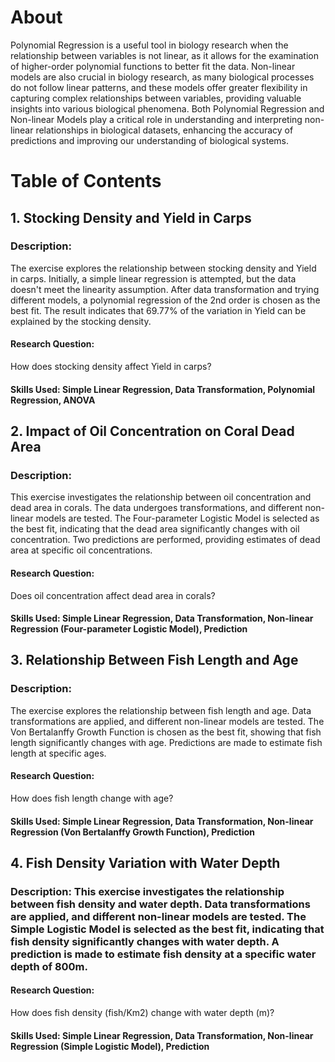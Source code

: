 # About
Polynomial Regression is a useful tool in biology research when the relationship between variables is not linear, as it allows for the examination of higher-order polynomial functions to better fit the data. Non-linear models are also crucial in biology research, as many biological processes do not follow linear patterns, and these models offer greater flexibility in capturing complex relationships between variables, providing valuable insights into various biological phenomena. Both Polynomial Regression and Non-linear Models play a critical role in understanding and interpreting non-linear relationships in biological datasets, enhancing the accuracy of predictions and improving our understanding of biological systems.

# Table of Contents
## 1. Stocking Density and Yield in Carps
### Description: 
The exercise explores the relationship between stocking density and Yield in carps. Initially, a simple linear regression is attempted, but the data doesn't meet the linearity assumption. After data transformation and trying different models, a polynomial regression of the 2nd order is chosen as the best fit. The result indicates that 69.77% of the variation in Yield can be explained by the stocking density.
#### Research Question: 
How does stocking density affect Yield in carps?
#### Skills Used: Simple Linear Regression, Data Transformation, Polynomial Regression, ANOVA

## 2. Impact of Oil Concentration on Coral Dead Area
### Description: 
This exercise investigates the relationship between oil concentration and dead area in corals. The data undergoes transformations, and different non-linear models are tested. The Four-parameter Logistic Model is selected as the best fit, indicating that the dead area significantly changes with oil concentration. Two predictions are performed, providing estimates of dead area at specific oil concentrations.
#### Research Question: 
Does oil concentration affect dead area in corals?
#### Skills Used: Simple Linear Regression, Data Transformation, Non-linear Regression (Four-parameter Logistic Model), Prediction

## 3. Relationship Between Fish Length and Age
### Description: 
The exercise explores the relationship between fish length and age. Data transformations are applied, and different non-linear models are tested. The Von Bertalanffy Growth Function is chosen as the best fit, showing that fish length significantly changes with age. Predictions are made to estimate fish length at specific ages.
#### Research Question: 
How does fish length change with age?
#### Skills Used: Simple Linear Regression, Data Transformation, Non-linear Regression (Von Bertalanffy Growth Function), Prediction

## 4. Fish Density Variation with Water Depth
### Description: This exercise investigates the relationship between fish density and water depth. Data transformations are applied, and different non-linear models are tested. The Simple Logistic Model is selected as the best fit, indicating that fish density significantly changes with water depth. A prediction is made to estimate fish density at a specific water depth of 800m.
#### Research Question: 
How does fish density (fish/Km2) change with water depth (m)?
#### Skills Used: Simple Linear Regression, Data Transformation, Non-linear Regression (Simple Logistic Model), Prediction
